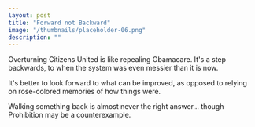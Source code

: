 ```yaml
---
layout: post
title: "Forward not Backward"
image: "/thumbnails/placeholder-06.png"
description: ""
---
```



Overturning Citizens United is like repealing Obamacare. It's a step backwards, to when the system was even messier than it is now.

It's better to look forward to what can be improved, as opposed to relying on rose-colored memories of how things were.

Walking something back is almost never the right answer... though Prohibition may be a counterexample. 
